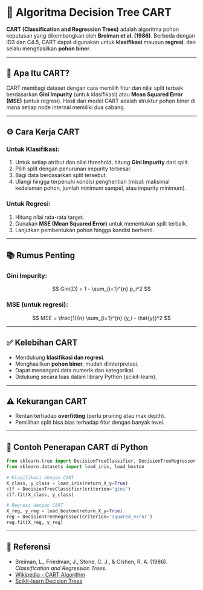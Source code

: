 # 🌳 Algoritma Decision Tree CART

**CART (Classification and Regression Trees)** adalah algoritma pohon keputusan yang dikembangkan oleh **Breiman et al. (1986)**. Berbeda dengan ID3 dan C4.5, CART dapat digunakan untuk **klasifikasi** maupun **regresi**, dan selalu menghasilkan **pohon biner**.

---

## 🧠 Apa Itu CART?

CART membagi dataset dengan cara memilih fitur dan nilai split terbaik berdasarkan **Gini Impurity** (untuk klasifikasi) atau **Mean Squared Error (MSE)** (untuk regresi). Hasil dari model CART adalah struktur pohon biner di mana setiap node internal memiliki dua cabang.

---

## ⚙️ Cara Kerja CART

### Untuk Klasifikasi:
1. Untuk setiap atribut dan nilai threshold, hitung **Gini Impurity** dari split.
2. Pilih split dengan penurunan impurity terbesar.
3. Bagi data berdasarkan split tersebut.
4. Ulangi hingga terpenuhi kondisi penghentian (misal: maksimal kedalaman pohon, jumlah minimum sampel, atau impurity minimum).

### Untuk Regresi:
1. Hitung nilai rata-rata target.
2. Gunakan **MSE (Mean Squared Error)** untuk menentukan split terbaik.
3. Lanjutkan pembentukan pohon hingga kondisi berhenti.

---

## 📚 Rumus Penting

### Gini Impurity:
$$
Gini(D) = 1 - \sum_{i=1}^{n} p_i^2
$$

### MSE (untuk regresi):
$$
MSE = \frac{1}{n} \sum_{i=1}^{n} (y_i - \hat{y})^2
$$

---

## ✅ Kelebihan CART

- Mendukung **klasifikasi dan regresi**.
- Menghasilkan **pohon biner**, mudah diinterpretasi.
- Dapat menangani data numerik dan kategorikal.
- Didukung secara luas dalam library Python (scikit-learn).

---

## ⚠️ Kekurangan CART

- Rentan terhadap **overfitting** (perlu pruning atau max depth).
- Pemilihan split bisa bias terhadap fitur dengan banyak level.

---

## 🧪 Contoh Penerapan CART di Python

```python
from sklearn.tree import DecisionTreeClassifier, DecisionTreeRegressor
from sklearn.datasets import load_iris, load_boston

# Klasifikasi dengan CART
X_class, y_class = load_iris(return_X_y=True)
clf = DecisionTreeClassifier(criterion='gini')
clf.fit(X_class, y_class)

# Regresi dengan CART
X_reg, y_reg = load_boston(return_X_y=True)
reg = DecisionTreeRegressor(criterion='squared_error')
reg.fit(X_reg, y_reg)
```

---

## 📘 Referensi

- Breiman, L., Friedman, J., Stone, C. J., & Olshen, R. A. (1986). *Classification and Regression Trees*.
- [Wikipedia - CART Algorithm](https://en.wikipedia.org/wiki/Decision_tree_learning)
- [Scikit-learn Decision Trees](https://scikit-learn.org/stable/modules/tree.html)

